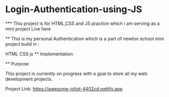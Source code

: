 # Login-Authentication-using-JS

*** This project is for HTML,CSS and JS practice which i am serving as a mini project Live here

** This is my personal Authentication which is a part of newton school mini project build in :

HTML
CSS 
js
** Implementation


** Purpose

This project is currently on progress with a goal to store all my web development projects.

Project Link: https://awesome-joliot-4402cd.netlify.app